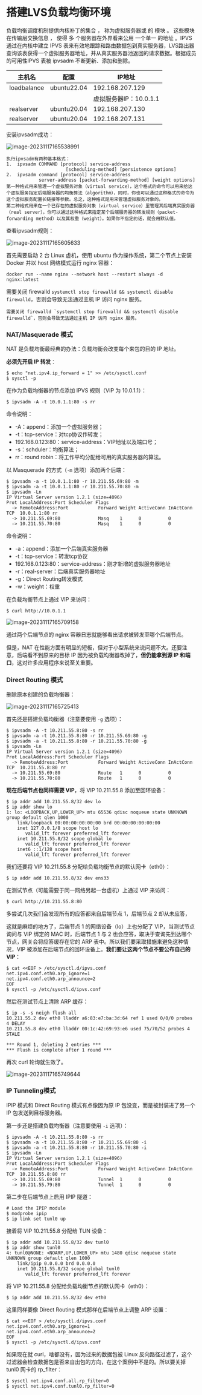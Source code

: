 # 搭建LVS负载均衡环境

负载均衡调度机制提供内核补丁的集合 ， 称为虚拟服务器或 的 模块 。 这些模块在传输层交换信息 ， 使得 多 个服务器在外界看来公用 一个单一 的地址 。IPVS 通过在内核中建立 IPVS 表来有效地跟踪和路由数据包到真实服务器，LVS路出器查询该表获得一个虚拟服务器地址，并从真实服务器池返回的请求数据。根据成员的可用性IPVS 表被 ipvsadm 不断更新、添加和删除。

| 主机名      | 配置        | IP地址                 |
| ----------- | ----------- | ---------------------- |
| loadbalance | ubuntu22.04 | 192.168.207.129        |
|             |             | 虚拟服务器IP：10.0.1.1 |
| realserver  | ubuntu20.04 | 192.168.207.130        |
| realserver  | ubuntu20.04 | 192.168.207.131        |

安装ipvsadm成功：

![image-20231117165538991](D:\周报\周报整理\image\image-20231117165538991.png)

```
执行ipvsadm有两种基本格式：
1.  ipvsadm COMMAND [protocol] service-address 
                      [scheduling-method] [persistence options]
2.  ipvsadm command [protocol] service-address
            server-address [packet-forwarding-method] [weight options]
第一种格式用来管理一个虚拟服务对象（virtual service），这个格式的命令可以用来给这个虚拟服务指定后端服务器的均衡算法（algorithm），同时，你也可以通过这种格式的命令为这个虚拟服务配置长链接等参数。总之，这种格式是用来管理虚拟服务对象的。
第二种格式用来在一个已存在的虚拟服务对象（virtual service）里管理其后端真实服务器（real server）。你可以通过这种格式来指定某个后端服务器的转发规则（packet-forwarding method）以及其权重（weight）。如果你不指定的话，就会用默认值。
```

查看ipvsadm规则：

![image-20231117165605633](D:\周报\周报整理\image\image-20231117165605633.png)

首先需要启动 2 台 Linux 虚机，使用 ubuntu 作为操作系统，第二个节点上安装 Docker 并以 host 网络模式运行 nginx 容器：

```
docker run --name nginx --network host --restart always -d nginx:latest
```

需要关闭 firewalld `systemctl stop firewalld && systemctl disable firewalld`，否则会导致无法通过主机 IP 访问 nginx 服务。

```
需要关闭 firewalld `systemctl stop firewalld && systemctl disable firewalld`，否则会导致无法通过主机 IP 访问 nginx 服务。
```

### NAT/Masquerade 模式

NAT 是负载均衡最经典的办法：负载均衡会改变每个来包的目的 IP 地址。

**必须先开启 IP 转发**：

```
$ echo "net.ipv4.ip_forward = 1" >> /etc/sysctl.conf
$ sysctl -p
```

在作为负载均衡器的节点添加 IPVS 规则（VIP 为 10.0.1.1）：

```text
$ ipvsadm -A -t 10.0.1.1:80 -s rr
```

命令说明：

- -A：append：添加一个虚拟服务器；
- -t：tcp-service：对tcp协议作转发；
- 192.168.0.123:80：service-address：VIP地址以及端口号；
- -s：schduler：均衡算法；
- rr：round robin：将工作平均分配给可用的真实服务器的算法。

以 Masquerade 的方式（`-m` 选项）添加两个后端：

```text
$ ipvsadm -a -t 10.0.1.1:80 -r 10.211.55.69:80 -m
$ ipvsadm -a -t 10.0.1.1:80 -r 10.211.55.70:80 -m
$ ipvsadm -Ln
IP Virtual Server version 1.2.1 (size=4096)
Prot LocalAddress:Port Scheduler Flags
  -> RemoteAddress:Port           Forward Weight ActiveConn InActConn
TCP  10.0.1.1:80 rr
  -> 10.211.55.69:80              Masq    1      0          0
  -> 10.211.55.70:80              Masq    1      0          0
```

命令说明：

- -a：append：添加一个后端真实服务器
- -t：tcp-service：转发tcp协议
- 192.168.0.123:80：service-address：刚才新增的虚拟服务器地址
- -r：real-server：后端真实服务器地址
- -g：Direct Routing转发模式
- -w：weight：权重

在负载均衡节点上通过 VIP 来访问：

```
$ curl http://10.0.1.1
```

![image-20231117165709158](D:\周报\周报整理\image\image-20231117165709158.png)

通过两个后端节点的 nginx 容器日志就能够看出请求被转发至哪个后端节点。

但是，NAT 在性能方面有明显的短板，但对于小型系统来说问题不大。还要注意，后端看不到原来的目标 IP 因为被负载均衡器改掉了，**但仍能拿到源 IP 和端口**，这对许多应用程序来说至关重要。

### Direct Routing 模式

删除原本创建的负载均衡器：

![image-20231117165725413](D:\周报\周报整理\image\image-20231117165725413.png)

首先还是搭建负载均衡器（注意要使用 `-g` 选项）：

```
$ ipvsadm -A -t 10.211.55.8:80 -s rr
$ ipvsadm -a -t 10.211.55.8:80 -r 10.211.55.69:80 -g
$ ipvsadm -a -t 10.211.55.8:80 -r 10.211.55.70:80 -g
$ ipvsadm -Ln
IP Virtual Server version 1.2.1 (size=4096)
Prot LocalAddress:Port Scheduler Flags
  -> RemoteAddress:Port           Forward Weight ActiveConn InActConn
TCP  10.211.55.8:80 rr
  -> 10.211.55.69:80              Route   1      0          0
  -> 10.211.55.70:80              Route   1      0          0
```

**现在后端节点也同样需要 VIP**，将 VIP 10.211.55.8 添加至回环设备：

```
$ ip addr add 10.211.55.8/32 dev lo
$ ip addr show lo
1: lo: <LOOPBACK,UP,LOWER_UP> mtu 65536 qdisc noqueue state UNKNOWN group default qlen 1000
    link/loopback 00:00:00:00:00:00 brd 00:00:00:00:00:00
    inet 127.0.0.1/8 scope host lo
       valid_lft forever preferred_lft forever
    inet 10.211.55.8/32 scope global lo
       valid_lft forever preferred_lft forever
    inet6 ::1/128 scope host
       valid_lft forever preferred_lft forever
```

我们还要将 VIP 10.211.55.8 分配给负载均衡节点的默认网卡（eth0）：

```
$ ip addr add 10.211.55.8/32 dev ens33
```

在测试节点（可能需要于同一网络另起一台虚机）上通过 VIP 来访问：

```
$ curl http://10.211.55.8:80
```

多尝试几次我们会发现所有的应答都来自后端节点 1，后端节点 2 却从未应答，

这就是麻烦的地方了，后端节点 1 的网络设备（lo）上也分配了 VIP，当测试节点询问与 VIP 绑定的 MAC 时，后端节点 1 与 2 也会应答，取决于查询先到达哪个节点，网关会将应答缓存在它的 ARP 表中。所以我们要采取措施来避免这种情况，VIP 被添加在后端节点的回环设备上。**我们要让这两个节点不要公布自己的 VIP**：

```
$ cat <<EOF > /etc/sysctl.d/ipvs.conf
net.ipv4.conf.eth0.arp_ignore=1
net.ipv4.conf.eth0.arp_announce=2
EOF
$ sysctl -p /etc/sysctl.d/ipvs.conf
```

然后在测试节点上清除 ARP 缓存：

```
$ ip -s -s neigh flush all
10.211.55.2 dev eth0 lladdr a6:83:e7:ba:3d:64 ref 1 used 0/0/0 probes 4 DELAY
10.211.55.8 dev eth0 lladdr 00:1c:42:69:93:e6 used 75/70/52 probes 4 STALE

*** Round 1, deleting 2 entries ***
*** Flush is complete after 1 round ***
```

再次 curl 轮询就生效了。

![image-20231117165749644](D:\周报\周报整理\image\image-20231117165749644.png)

### IP Tunneling模式

IPIP 模式和 Direct Routing 模式有点像因为原 IP 包没变，而是被封装进了另一个 IP 包发送到目标服务器。

第一步还是搭建负载均衡器（注意要使用 `-i` 选项）：

```
$ ipvsadm -A -t 10.211.55.8:80 -s rr
$ ipvsadm -a -t 10.211.55.8:80 -r 10.211.55.69:80 -i
$ ipvsadm -a -t 10.211.55.8:80 -r 10.211.55.70:80 -i
$ ipvsadm -Ln
IP Virtual Server version 1.2.1 (size=4096)
Prot LocalAddress:Port Scheduler Flags
  -> RemoteAddress:Port           Forward Weight ActiveConn InActConn
TCP  10.211.55.8:80 rr
  -> 10.211.55.69:80              Tunnel  1      0          0
  -> 10.211.55.79:80              Tunnel  1      0          0
```

第二步在后端节点上启用 IPIP 隧道：

```
# Load the IPIP module
$ modprobe ipip
$ ip link set tunl0 up
```

接着将 VIP 10.211.55.8 分配给 TUN 设备：

```
$ ip addr add 10.211.55.8/32 dev tunl0
$ ip addr show tunl0
4: tunl0@NONE: <NOARP,UP,LOWER_UP> mtu 1480 qdisc noqueue state UNKNOWN group default qlen 1000
    link/ipip 0.0.0.0 brd 0.0.0.0
    inet 10.211.55.8/32 scope global tunl0
       valid_lft forever preferred_lft forever
```

将 VIP 10.211.55.8 分配给负载均衡节点的默认网卡（eth0）：

```
$ ip addr add 10.211.55.8/32 dev eth0
```

这里同样要像 Direct Routing 模式那样在后端节点上调整 ARP 设置：

```
$ cat <<EOF > /etc/sysctl.d/ipvs.conf
net.ipv4.conf.eth0.arp_ignore=1
net.ipv4.conf.eth0.arp_announce=2
EOF
$ sysctl -p /etc/sysctl.d/ipvs.conf
```

如果现在就 curl，啥都没有，因为过来的数据包被 Linux 反向路径过滤了，这个过滤器会检查数据包是否来自出包的方向，在这个案例中不是的。所以要关掉 tunl0 网卡的 rp_filter：

```
$ sysctl net.ipv4.conf.all.rp_filter=0
$ sysctl net.ipv4.conf.tunl0.rp_filter=0
```

